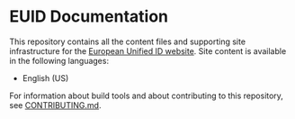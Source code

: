 # EUID Documentation

This repository contains all the content files and supporting site infrastructure for the [European Unified ID website](http://euid.eu). Site content is available in the following languages:

- English (US)

For information about build tools and about contributing to this repository, see [CONTRIBUTING.md](CONTRIBUTING.md).